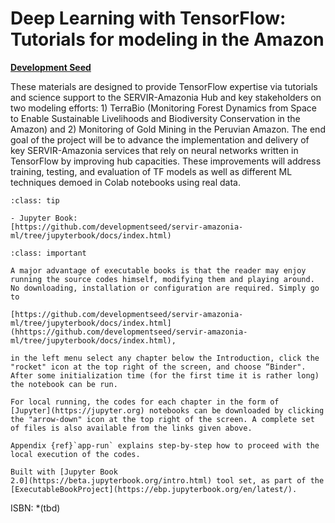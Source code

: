 

<!-- #region -->
# Deep Learning with TensorFlow: <br> Tutorials for modeling in the Amazon


[**Development Seed**](https://developmentseed.org/)

<!-- #endregion -->

These materials are designed to provide TensorFlow expertise via tutorials and science support to the SERVIR-Amazonia Hub and key stakeholders on two modeling efforts: 1) TerraBio (Monitoring Forest Dynamics from Space to Enable Sustainable Livelihoods and Biodiversity Conservation in the Amazon) and 2) Monitoring of Gold Mining in the Peruvian Amazon. The end goal of the project will be to advance the implementation and delivery of key SERVIR-Amazonia services that rely on neural networks written in TensorFlow by improving hub capacities. These improvements will address training, testing, and evaluation of TF models as well as different ML techniques demoed in Colab notebooks using real data. 



```{admonition} Links
:class: tip

- Jupyter Book: 
[https://github.com/developmentseed/servir-amazonia-ml/tree/jupyterbook/docs/index.html)

```


```{admonition} How to run the book codes
:class: important

A major advantage of executable books is that the reader may enjoy running the source codes himself, modifying them and playing around. No downloading, installation or configuration are required. Simply go to 

[https://github.com/developmentseed/servir-amazonia-ml/tree/jupyterbook/docs/index.html](hhttps://github.com/developmentseed/servir-amazonia-ml/tree/jupyterbook/docs/index.html),

in the left menu select any chapter below the Introduction, click the "rocket" icon at the top right of the screen, and choose “Binder". After some initialization time (for the first time it is rather long) the notebook can be run.

For local running, the codes for each chapter in the form of 
[Jupyter](https://jupyter.org) notebooks can be downloaded by clicking the "arrow-down" icon at the top right of the screen. A complete set of files is also available from the links given above.

Appendix {ref}`app-run` explains step-by-step how to proceed with the local execution of the codes.
```

```{admonition} $~$
Built with [Jupyter Book
2.0](https://beta.jupyterbook.org/intro.html) tool set, as part of the
[ExecutableBookProject](https://ebp.jupyterbook.org/en/latest/).  
```



ISBN: *(tbd)


